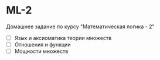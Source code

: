 ML-2
====

Домашнее задание по курсу "Математическая логика - 2"
- [ ] Язык и аксиоматика теории множеств
- [ ] Отношения и функции
- [ ] Мощности множеств
